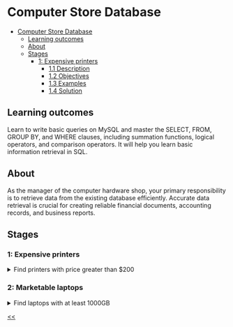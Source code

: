 # Computer Store Database

- [Computer Store Database](#computer-store-database)
  - [Learning outcomes](#learning-outcomes)
  - [About](#about)
  - [Stages](#stages)
    - [1: Expensive printers](#expensive-printers)
      - [1.1 Description](#11-description)
      - [1.2 Objectives](#12-objectives)
      - [1.3 Examples](#13-examples)
      - [1.4 Solution](#14-solution)

## Learning outcomes
Learn to write basic queries on MySQL and master the SELECT, FROM, GROUP BY, and WHERE clauses, including summation functions, logical operators, and comparison operators. It will help you learn basic information retrieval in SQL.

## About
As the manager of the computer hardware shop, your primary responsibility is to retrieve data from the existing database efficiently. Accurate data retrieval is crucial for creating reliable financial documents, accounting records, and business reports.

## Stages
### 1: Expensive printers 
<details>
<summary>Find printers with price greater than $200</summary>

#### 1.1 Description
As a computer store manager, staying informed about the store's condition and the products is crucial. It's vital to gather information about expensive items, such as printers, available in limited quantities. This will help you manage inventory effectively and ensure you offer your customers the best products possible.

#### 1.2 Objectives
- Identify printers in your inventory that are priced over $200;
- Find the `model` number, `type`, and `price` of the `Printer`. The order of the columns matters.

Take a look at the following database structure:
![er-diagram](./db-structure.png)

Explanation of database
The `Product` table stores information about manufacturers (`maker`), model numbers (`model`), and product types (`type`). The model numbers in the `Product` table are unique across all manufacturers and product types.

The `PC` table contains information about each personal computer, identified by a unique code (`pc_code`). A PC model is indicated using a foreign key to the Product table (`model`). Other specifications include the processor speed (`speed`) in megahertz, memory size (`ram`) in megabytes, hard disk capacity (`hd`) in gigabytes, the CD reader speed (`cd`) such as `DVD`, and the price (`price`) in dollars.

The `Laptop` table is similar to the PC table, but instead of the CD reader speed, it includes the screen size (`screen`) in inches.

The `Printer` table provides information about each printer model, such as whether it is color (`color`, indicated by `C` for color printers and `B` for black printers), the printer type (`type`, which can be `Laser` for laser printers, `Jet` for inkjet printers, or `Matrix` for matrix printers), and the price (`price`) in dollars.

Click on the [link](https://stepik.org/media/attachments/lesson/853275/Computer_Store.sql) to download the SQL query for creating the database.

#### 1.3 Examples
```sql
SELECT model, ...;
```

#### 1.4 Solution
[solution-01](./s01.sql)

</details>

### 2: Marketable laptops  
<details>
<summary>Find laptops with at least 1000GB</summary>

#### 2.1 Description
You've discovered that laptops with at least 1000 GB of hard disk capacity and decent speed are selling well. Find out which manufacturer produces laptops with at least 1000 GB of disk size.

#### 2.2 Objectives
- Obtain a list of manufacturers (`maker`) that produce laptops with a hard disk (`hd`) space of at least 1000 GB, along with the speed (`speed`), the price (`price`), and the model (`model`) of those laptops;
- Find the `maker` and `model` of the laptop from the table `Product`, and the `hd`, `speed`, and `price` from the table `Laptop`. Order output first by `hd`, then by descending order `speed`, and then by `price`.

#### 2.3 Examples
```sql
SELECT product.maker, ...;
```

#### 2.4 Solution
[solution-02](./s02.sql)

</details>

[<<](../../../README.md)

<!--
:%s/\(Sample \(Input\|Output\) \d:\)\n\(.*\)/```\r\r**\1**\r```\3/gc
### 0:  
<details>
<summary></summary>

#### 0.1 Description

#### 0.2 Objectives

#### 0.3 Examples

#### 0.4 Solution
[solution-00](./s00.sql)

</details>

-->


